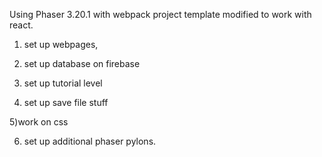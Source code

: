 Using Phaser 3.20.1 with webpack project template modified to work with react.

1) set up webpages,

2) set up database on firebase

3) set up tutorial level

4) set up save file stuff

5)work on css

6) set up additional phaser pylons. 

